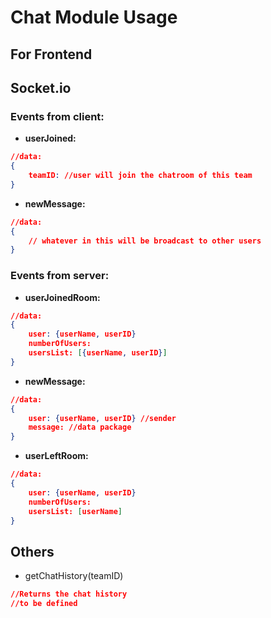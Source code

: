 # Chat Module Usage

## For Frontend

## Socket.io

### Events from client:

* **userJoined:**

```json
//data:
{
    teamID: //user will join the chatroom of this team
}
```

* **newMessage:**
```json
//data:
{
    // whatever in this will be broadcast to other users
}
```
### Events from server:

* **userJoinedRoom:**
```json
//data:
{
    user: {userName, userID}
    numberOfUsers:
    usersList: [{userName, userID}]
}
```
* **newMessage:**
```json
//data:
{
    user: {userName, userID} //sender
    message: //data package
}
```
* **userLeftRoom:**
```json
//data:
{
    user: {userName, userID}
    numberOfUsers:
    usersList: [userName]
}
```

## Others 

* getChatHistory(teamID)
```json
//Returns the chat history
//to be defined
```